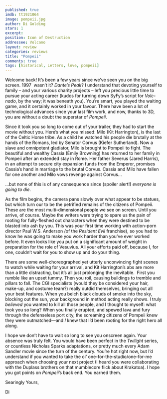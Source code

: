 ```yaml
---
published: true
imdb: tt1921064
image: pompeii.jpg
author: Di Golding
stars: 1
excerpt: 
position: Icon of Destruction
addressee: Volcano
layout: review
categories: reviews
title: "Pompeii"
comments: true
tags: [historical, Letters, love, pompeii]
---
```

<p><span style="color:black;">Welcome back! It&rsquo;s been a few years since we&rsquo;ve seen you on the big screen. 1997&nbsp; wasn&rsquo;t it? <em>Dante&rsquo;s Peak</em>? I understand that devoting yourself to family &ndash; and your various charity projects &ndash; left you precious little time to pursue your acting career (kudos for turning down SyFy&rsquo;s script for <em>Volc-nado</em>, by the way; it was beneath you). You&rsquo;re smart, you played the waiting game, and it certainly worked in your favour. There have been a lot of technological advances since your last film work, and now, thanks to 3D, you are without a doubt the superstar of <em>Pompeii</em>.</span></p>
<p><span style="color:black;">Since it took you so long to come out of your trailer, they had to start the movie without you. Here&rsquo;s what you missed: Milo (Kit Harrington), is the last of the Celtic Horse tribe. As a child he watched his people die brutally at the hands of the Romans, led by Senator Corvus (Kiefer Sutherland). Now a slave and omnipotent gladiator, Milo is brought to Pompeii to fight. The beautiful and wealthy Cassia (Emily Browning) has returned to her family in Pompeii after an extended stay in Rome. Her father Severus (Jared Harris), in an attempt to secure city expansion funds from the Emperor, promises Cassia&rsquo;s hand in marriage to the brutal Corvus. Cassia and Milo have fallen for one another and Milo vows revenge against Corvus&#8230;</span></p>
<p><span style="color:black;">&#8230;but none of this is of any consequence since (spoiler alert!) <em>everyone is going to die</em>.</span></p>
<p><span style="color:black;">As the film begins, the camera pans slowly over what appear to be statues, but which turn our to be the petrified remains of the citizens of Pompeii. These are the most multi-dimensional people we see on screen. Until you arrive, of course. Maybe the writers were trying to spare us the pain of rooting for fully-fleshed out characters when they were destined to be blasted into ash by you. This was your first time working with action-porn director Paul W.S. Anderson <em>(</em>of the <em>Resident Evil </em>franchise), so you had to know he was going to make you work harder than you&rsquo;ve ever worked before. It even looks like you put on a significant amount of weight in preparation for the role of Vesuvius. All your efforts paid off, because I, for one, couldn&rsquo;t wait for you to show up and do your thing. </span></p>
<p><span style="color:black;">There are some well-choreographed yet utterly unconvincing fight scenes to watch while waiting for your arrival, and Kit Harrington&rsquo;s abs are more than a little distracting, but it&rsquo;s all just prolonging the inevitable.&nbsp; First you rumble like an upset tummy. Then you roil, causing buildings to tremble and pillars to fall. The CGI specialists (would they be considered your hair, make-up, and costume team?) really outdid themselves, bringing out all your best features. When you belch black clouds of smoke into the sky, blocking out the sun, your background in method acting really shows. I truly <em>believed</em> you wanted to kill all those people, and I thought to myself: what took you so long? When you finally erupted, and spewed lava and fury through the defenseless port city, the screaming citizens of Pompeii knew they were outmatched&mdash;and <em>I</em> knew that I&rsquo;d been rooting for the right hero all along.</span></p>
<p><span style="color:black;">I hope we don&rsquo;t have to wait so long to see you onscreen again. Your absence was truly felt. You would have been perfect in the <em>Twilight</em> series, or countless Nicholas Sparks adaptations, or pretty much every Adam Sandler movie since the turn of the century. You&rsquo;re hot right now, but I&rsquo;d understand if you wanted to take the ol&rsquo; one-for-the-studio/one-for-me approach when choosing your next project (I heard you were collaborating with the Duplass brothers on that mumblecore flick about Krakatoa). I hope you got points on <em>Pompeii</em>&rsquo;s back end. You earned them.</span></p>
<p><span style="color:black;">Searingly Yours,</span></p>
<p><span style="color:black;">Di</span></p>